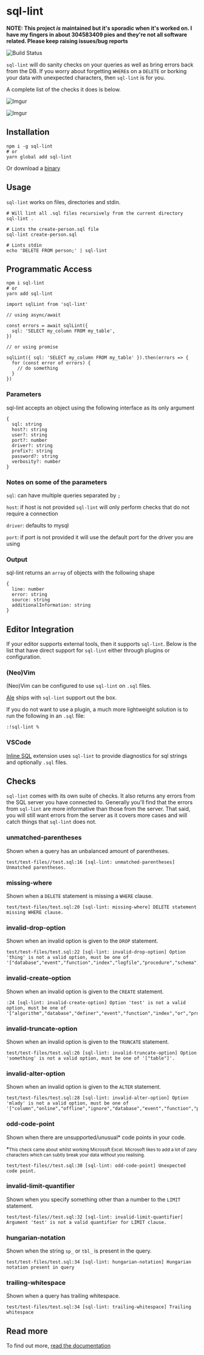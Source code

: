 # sql-lint

**NOTE: This project _is_ maintained but it's sporadic when it's worked on. I have my fingers in about 304583409 pies and they're not all software related. Please keep raising issues/bug reports**

![Build Status](https://travis-ci.org/joereynolds/sql-lint.svg?branch=typescript)

`sql-lint` will do sanity checks on your queries as well as bring errors back from the DB.
If you worry about forgetting `WHERE`s on a `DELETE` or borking your data with unexpected characters, then `sql-lint` is for you.

A complete list of the checks it does is below.

![Imgur](https://i.imgur.com/rJ3h34b.png)

![Imgur](https://i.imgur.com/nqi1MnT.gif)


## Installation

```
npm i -g sql-lint
# or
yarn global add sql-lint
```

Or download a [binary](https://github.com/joereynolds/sql-lint/releases)

## Usage

`sql-lint` works on files, directories and stdin.

```
# Will lint all .sql files recursively from the current directory
sql-lint .

# Lints the create-person.sql file
sql-lint create-person.sql

# Lints stdin
echo 'DELETE FROM person;' | sql-lint
```

## Programmatic Access

```
npm i sql-lint
# or
yarn add sql-lint
```

```
import sqlLint from 'sql-lint'

// using async/await

const errors = await sqlLint({
  sql: 'SELECT my_column FROM my_table',
})

// or using promise

sqlLint({ sql: 'SELECT my_column FROM my_table' }).then(errors => {
  for (const error of errors) {
    // do something
  }
})
```

### Parameters
sql-lint accepts an object using the following interface as its only argument
```
{
  sql: string
  host?: string
  user?: string
  port?: number
  driver?: string
  prefix?: string
  password?: string
  verbosity?: number
}
```

### Notes on some of the parameters
`sql`: can have multiple queries separated by `;`

`host`: if host is not provided `sql-lint` will only perform checks that do not require a connection

`driver`: defaults to mysql

`port`: if port is not provided it will use the default port for the driver you are using

### Output
sql-lint returns an `array` of objects with the following shape

```
{
  line: number
  error: string
  source: string
  additionalInformation: string
}
```

## Editor Integration

If your editor supports external tools, then it supports `sql-lint`.
Below is the list that have direct support for `sql-lint` either through plugins or configuration.

### (Neo)Vim

(Neo)Vim can be configured to use `sql-lint` on `.sql` files.

[Ale](https://github.com/dense-analysis/ale/) ships with `sql-lint` support out the box.

If you do not want to use a plugin,
a much more lightweight solution is to run the following in an `.sql` file:

```
:!sql-lint %
```

### VSCode

[Inline SQL](https://marketplace.visualstudio.com/items?itemName=qufiwefefwoyn.inline-sql-syntax) extension uses `sql-lint` to provide diagnostics for sql strings and optionally `.sql` files.

## Checks

`sql-lint` comes with its own suite of checks. It
also returns any errors from the SQL server you have connected to. Generally
you'll find that the errors from `sql-lint` are more informative than those from
the server. That said, you will still want errors from the server as it covers
more cases and will catch things that `sql-lint` does not.

### unmatched-parentheses

Shown when a query has an unbalanced amount of parentheses.

```
test/test-files//test.sql:16 [sql-lint: unmatched-parentheses] Unmatched parentheses.
```

### missing-where

Shown when a `DELETE` statement is missing a `WHERE` clause.

```
test/test-files/test.sql:20 [sql-lint: missing-where] DELETE statement missing WHERE clause.
```

### invalid-drop-option

Shown when an invalid option is given to the `DROP` statement.

```
test/test-files/test.sql:22 [sql-lint: invalid-drop-option] Option 'thing' is not a valid option, must be one of '["database","event","function","index","logfile","procedure","schema","server","table","view","tablespace","trigger"]'.
```

### invalid-create-option

Shown when an invalid option is given to the `CREATE` statement.

```
:24 [sql-lint: invalid-create-option] Option 'test' is not a valid option, must be one of '["algorithm","database","definer","event","function","index","or","procedure","server","table","tablespace","temporary","trigger","user","unique","view"]'.
```

### invalid-truncate-option

Shown when an invalid option is given to the `TRUNCATE` statement.

```
test/test-files/test.sql:26 [sql-lint: invalid-truncate-option] Option 'something' is not a valid option, must be one of '["table"]'.
```

### invalid-alter-option

Shown when an invalid option is given to the `ALTER` statement.

```
test/test-files/test.sql:28 [sql-lint: invalid-alter-option] Option 'mlady' is not a valid option, must be one of '["column","online","offline","ignore","database","event","function","procedure","server","table","tablespace","view"]'.
```

### odd-code-point

Shown when there are unsupported/unusual* code points in your code.

*<small>This check came about whilst working Microsoft Excel. Microsoft likes to
add a lot of zany characters which can subtly break your data without you
realising.</small>

```
test/test-files//test.sql:30 [sql-lint: odd-code-point] Unexpected code point.
```

### invalid-limit-quantifier

Shown when you specify something other than a number to the `LIMIT` statement.

```
test/test-files//test.sql:32 [sql-lint: invalid-limit-quantifier] Argument 'test' is not a valid quantifier for LIMIT clause.
```

### hungarian-notation

Shown when the string `sp_` or `tbl_` is present in the query.
```
test/test-files/test.sql:34 [sql-lint: hungarian-notation] Hungarian notation present in query
```

### trailing-whitespace

Shown when a query has trailing whitespace.

```
test/test-files/test.sql:34 [sql-lint: trailing-whitespace] Trailing whitespace
```

## Read more

To find out more, [read the documentation](https://sql-lint.readthedocs.io/)
